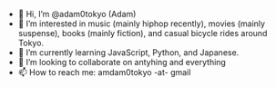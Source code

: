 - 👋 Hi, I’m @adam0tokyo (Adam)
- 👀 I’m interested in music (mainly hiphop recently), movies (mainly suspense), books (mainly fiction), and casual bicycle rides around Tokyo.
- 🌱 I’m currently learning JavaScript, Python, and Japanese.
- 💞️ I’m looking to collaborate on antyhing and everything
- 📫 How to reach me: amdam0tokyo -at- gmail

<!---
adam0tokyo/adam0tokyo is a ✨ special ✨ repository because its `README.md` (this file) appears on your GitHub profile.
You can click the Preview link to take a look at your changes.
--->
